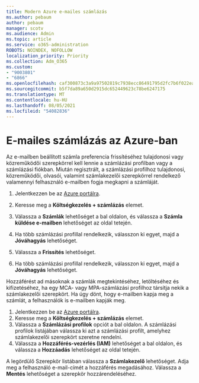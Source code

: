 ```yaml
---
title: Modern Azure e-mailes számlázás
ms.author: pebaum
author: pebaum
manager: scotv
ms.audience: Admin
ms.topic: article
ms.service: o365-administration
ROBOTS: NOINDEX, NOFOLLOW
localization_priority: Priority
ms.collection: Adm_O365
ms.custom:
- "9003801"
- "6866"
ms.openlocfilehash: caf300873c3a9a97502819c7938ecc86491795d2fc7b6f022ead5d38ca965b8c
ms.sourcegitcommit: b5f7da89a650d2915dc652449623c78be6247175
ms.translationtype: MT
ms.contentlocale: hu-HU
ms.lasthandoff: 08/05/2021
ms.locfileid: "54082836"
---
```

# <a name="email-invoicing-in-azure"></a>E-mailes számlázás az Azure-ban

Az e-mailben beállított számla preferencia frissítéséhez tulajdonosi vagy közreműködői szerepkörrel kell lennie a számlázási profilban vagy a számlázási fiókban. Miután regisztrált, a számlázási profilhoz tulajdonosi, közreműködői, olvasói, valamint számlakezelői szerepkörrel rendelkező valamennyi felhasználó e-mailben fogja megkapni a számláját.

1. Jelentkezzen be az [Azure portálra](https://portal.azure.com/).
2. Keresse meg a **Költségkezelés + számlázás** elemet.
3. Válassza a **Számlák** lehetőséget a bal oldalon, és válassza a **Számla küldése e-mailben** lehetőséget az oldal tetején.
4. Ha több számlázási profillal rendelkezik, válasszon ki egyet, majd a **Jóváhagyás** lehetőséget.

5. Válassza a **Frissítés** lehetőséget.
6. Ha több számlázási profillal rendelkezik, válasszon ki egyet, majd a **Jóváhagyás** lehetőséget.

Hozzáférést ad másoknak a számlák megtekintéséhez, letöltéséhez és kifizetéséhez, ha egy MCA- vagy MPA-számlázási profilhoz társítja nekik a számlakezelői szerepkört. Ha úgy dönt, hogy e-mailben kapja meg a számlát, a felhasználók is e-mailben kapják meg.

1. Jelentkezzen be az [Azure portálra](https://portal.azure.com/).
2. Keresse meg a **Költségkezelés + számlázás** elemet.
3. Válassza a **Számlázási profilok** opciót a bal oldalon. A számlázási profilok listájában válassza ki azt a számlázási profilt, amelyhez számlakezelői szerepkört szeretne rendelni.
4. Válassza a **Hozzáférés-vezérlés (IAM)** lehetőséget a bal oldalon, és válassza a **Hozzáadás** lehetőséget az oldal tetején.

A legördülő Szerepkör listában válassza a **Számlakezelő** lehetőséget. Adja meg a felhasználó e-mail-címét a hozzáférés megadásához. Válassza a **Mentés** lehetőséget a szerepkör hozzárendeléséhez.
